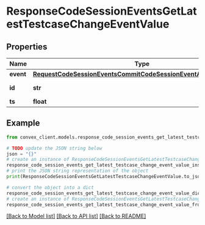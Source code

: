 # ResponseCodeSessionEventsGetLatestTestcaseChangeEventValue


## Properties

Name | Type | Description | Notes
------------ | ------------- | ------------- | -------------
**event** | [**RequestCodeSessionEventsCommitCodeSessionEventArgsEventOneOf3**](RequestCodeSessionEventsCommitCodeSessionEventArgsEventOneOf3.md) |  | 
**id** | **str** | ID from table \&quot;codeSessionEvents\&quot; | 
**ts** | **float** |  | 

## Example

```python
from convex_client.models.response_code_session_events_get_latest_testcase_change_event_value import ResponseCodeSessionEventsGetLatestTestcaseChangeEventValue

# TODO update the JSON string below
json = "{}"
# create an instance of ResponseCodeSessionEventsGetLatestTestcaseChangeEventValue from a JSON string
response_code_session_events_get_latest_testcase_change_event_value_instance = ResponseCodeSessionEventsGetLatestTestcaseChangeEventValue.from_json(json)
# print the JSON string representation of the object
print(ResponseCodeSessionEventsGetLatestTestcaseChangeEventValue.to_json())

# convert the object into a dict
response_code_session_events_get_latest_testcase_change_event_value_dict = response_code_session_events_get_latest_testcase_change_event_value_instance.to_dict()
# create an instance of ResponseCodeSessionEventsGetLatestTestcaseChangeEventValue from a dict
response_code_session_events_get_latest_testcase_change_event_value_from_dict = ResponseCodeSessionEventsGetLatestTestcaseChangeEventValue.from_dict(response_code_session_events_get_latest_testcase_change_event_value_dict)
```
[[Back to Model list]](../README.md#documentation-for-models) [[Back to API list]](../README.md#documentation-for-api-endpoints) [[Back to README]](../README.md)


